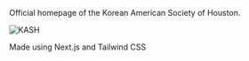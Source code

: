 Official homepage of the Korean American Society of Houston.

![KASH](https://github.com/user-attachments/assets/330c21e3-da8b-4bda-b9d9-4f8a4e458b2d)

Made using Next.js and Tailwind CSS